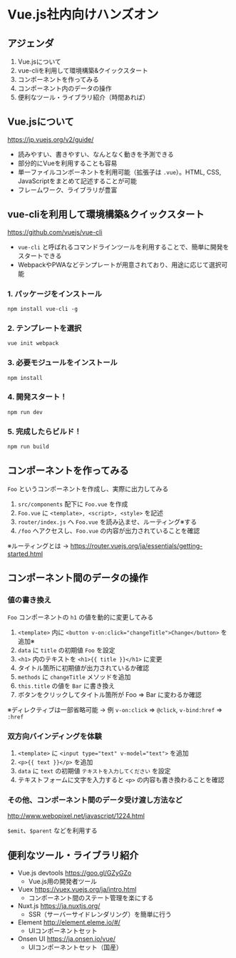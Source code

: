 # Vue.js社内向けハンズオン

## アジェンダ

1. Vue.jsについて
2. vue-cliを利用して環境構築&クイックスタート
3. コンポーネントを作ってみる
4. コンポーネント内のデータの操作
5. 便利なツール・ライブラリ紹介（時間あれば）

## Vue.jsについて

https://jp.vuejs.org/v2/guide/

- 読みやすい、書きやすい、なんとなく動きを予測できる
- 部分的にVueを利用することも容易
- 単一ファイルコンポーネントを利用可能（拡張子は `.vue`）。HTML, CSS, JavaScriptをまとめて記述することが可能
- フレームワーク、ライブラリが豊富

## vue-cliを利用して環境構築&クイックスタート

https://github.com/vuejs/vue-cli

- `vue-cli` と呼ばれるコマンドラインツールを利用することで、簡単に開発をスタートできる
- WebpackやPWAなどテンプレートが用意されており、用途に応じて選択可能

### 1. パッケージをインストール

`npm install vue-cli -g`

### 2. テンプレートを選択

`vue init webpack`

### 3. 必要モジュールをインストール

`npm install`

### 4. 開発スタート！

`npm run dev`

### 5. 完成したらビルド！

`npm run build`

## コンポーネントを作ってみる

`Foo` というコンポーネントを作成し、実際に出力してみる

1. `src/components` 配下に `Foo.vue` を作成
2. `Foo.vue` に `<template>, <script>, <style>` を記述
3. `router/index.js` へ `Foo.vue` を読み込ませ、ルーティング※する
4. `/foo` へアクセスし、`Foo.vue` の内容が出力されていることを確認

※ルーティングとは → https://router.vuejs.org/ja/essentials/getting-started.html

## コンポーネント間のデータの操作

### 値の書き換え

`Foo` コンポーネントの `h1` の値を動的に変更してみる

1. `<template>` 内に `<button v-on:click="changeTitle">Change</button>` を追加※
2. `data` に `title` の初期値 `Foo` を設定
3. `<h1>` 内のテキストを `<h1>{{ title }}</h1>` に変更
4. タイトル箇所に初期値が出力されているか確認
5. `methods` に `changeTitle` メソッドを追加
6. `this.title` の値を `Bar` に書き換え
7. ボタンをクリックしてタイトル箇所が Foo => Bar に変わるか確認

※ディレクティブは一部省略可能 → 例 `v-on:click` => `@click`, `v-bind:href` => `:href`

### 双方向バインディングを体験

1. `<template>` に `<input type="text" v-model="text">` を追加
2. `<p>{{ text }}</p>` を追加
3. `data` に `text` の初期値 `テキストを入力してください` を設定
4. テキストフォームに文字を入力すると `<p>` の内容も書き換わることを確認

### その他、コンポーネント間のデータ受け渡し方法など

http://www.webopixel.net/javascript/1224.html

`$emit`、`$parent` などを利用する

## 便利なツール・ライブラリ紹介

- Vue.js devtools https://goo.gl/GZyGZo
  - Vue.js用の開発者ツール
- Vuex https://vuex.vuejs.org/ja/intro.html
  - コンポーネント間のステート管理を楽にする
- Nuxt.js https://ja.nuxtjs.org/
  - SSR（サーバーサイドレンダリング）を簡単に行う
- Element http://element.eleme.io/#/
  - UIコンポーネントセット
- Onsen UI https://ja.onsen.io/vue/
  - UIコンポーネントセット（国産）
